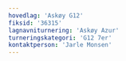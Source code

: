 ```yaml
---
hovedlag: 'Askøy G12'
fiksid: '36315'
lagnavniturnering: 'Askøy Azur'
turneringskategori: 'G12 7er'
kontaktperson: 'Jarle Monsen'
---
```

